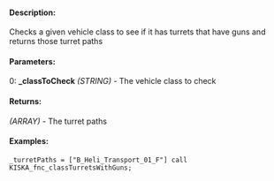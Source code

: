 #### Description:
Checks a given vehicle class to see if it has turrets that have guns and returns those turret paths

#### Parameters:
0: **_classToCheck** *(STRING)* - The vehicle class to check

#### Returns:
*(ARRAY)* - The turret paths

#### Examples:
```sqf
_turretPaths = ["B_Heli_Transport_01_F"] call KISKA_fnc_classTurretsWithGuns;
```

